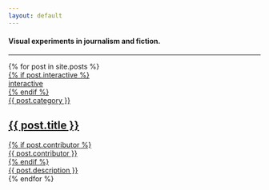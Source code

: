 ```yaml
---
layout: default
---
```


<div class="articles-wrapper">
   <h4>Visual experiments in journalism and fiction.</h4>
   <hr class="soft-separator">
   {% for post in site.posts %}
      <a href="{{ post.url }}" class="article-list-item">
         <div class="article-labels">
            {% if post.interactive %}
               <div class="article-tag">
                  <span>interactive</span>
               </div>
            {% endif %}
               <div class="article-tag">
                  <span>{{ post.category }}</span>
               </div>
         </div>
            <h2>{{ post.title }}</h2>
         {% if post.contributor %}
         <div class="article-contributors"> {{ post.contributor }} </div>
         {% endif %}
         <div class="article-description"> {{ post.description }}</div>
      </a>
   {% endfor %}
</div>



